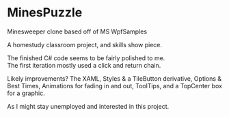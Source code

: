 # MinesPuzzle
Minesweeper clone based off of MS WpfSamples

A homestudy classroom project, and skills show piece.

The finished C# code seems to be fairly polished to me.  
The first iteration mostly used a click and return chain.

Likely improvements?
The XAML, Styles & a TileButton derivative, Options & Best Times, Animations for fading in and out, ToolTips,
and a TopCenter box for a graphic.

As I might stay unemployed and interested in this project.
